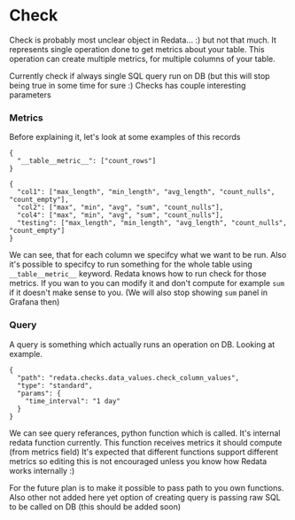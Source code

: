 # Check

Check is probably most unclear object in Redata... :) but not that much.
It represents single operation done to get metrics about your table.
This operation can create multiple metrics, for multiple columns of your table.

Currently check if always single SQL query run on DB (but this will stop being true in some time for sure :)
Checks has couple interesting parameters

###	Metrics

Before explaining it, let's look at some examples of this records

```
{
  "__table__metric__": ["count_rows"]
}
```

```
{
  "col1": ["max_length", "min_length", "avg_length", "count_nulls", "count_empty"],
  "col2": ["max", "min", "avg", "sum", "count_nulls"],
  "col4": ["max", "min", "avg", "sum", "count_nulls"],
  "testing": ["max_length", "min_length", "avg_length", "count_nulls", "count_empty"]
}
```

We can see, that for each column we specifcy what we want to be run. Also it's possible to specifcy to run something for the whole table using
`__table__metric__` keyword. Redata knows how to run check for those metrics.
If you wan to you can modify it and don't compute for example `sum` if it doesn't make sense to you. (We will also stop showing `sum` panel in Grafana then)

### Query
A query is something which actually runs an operation on DB. Looking at example.

```
{
  "path": "redata.checks.data_values.check_column_values",
  "type": "standard",
  "params": {
    "time_interval": "1 day"
  }
}
```

We can see query referances, python function which is called. It's internal redata function currently.
This function receives metrics it should compute (from metrics field)
It's expected that different functions support different metrics so editing this is not encouraged unless you know how Redata works internally :)

For the future plan is to make it possible to pass path to you own functions.
Also other not added here yet option of creating query is passing raw SQL to be called on DB (this should be added soon)

